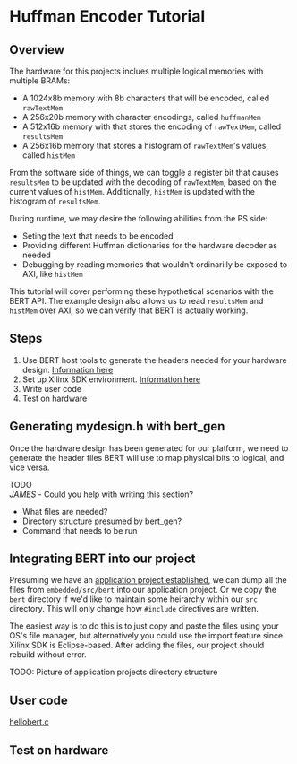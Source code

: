 Huffman Encoder Tutorial
========================

## Overview
The hardware for this projects inclues multiple logical memories with multiple BRAMs:
* A 1024x8b memory with 8b characters that will be encoded, called `rawTextMem`
* A 256x20b memory with character encodings, called `huffmanMem`
* A 512x16b memory with that stores the encoding of `rawTextMem`, called `resultsMem`
* A 256x16b memory that stores a histogram of `rawTextMem`'s values, called `histMem`

From the software side of things, we can toggle a register bit that causes `resultsMem` to be updated with the decoding of `rawTextMem`, based on the current values of `histMem`. Additionally, `histMem` is updated with the histogram of `resultsMem`.

During runtime, we may desire the following abilities from the PS side:
* Seting the text that needs to be encoded
* Providing different Huffman dictionaries for the hardware decoder as needed
* Debugging by reading memories that wouldn't ordinarilly be exposed to AXI, like `histMem`

This tutorial will cover performing these hypothetical scenarios with the BERT API. The example design also allows us to read `resultsMem` and `histMem` over AXI, so we can verify that BERT is actually working.

## Steps
1. Use BERT host tools to generate the headers needed for your hardware design. [Information here](../../../host_tools/README.md)
2. Set up Xilinx SDK environment. [Information here](../sdksetup.md)
3. Write user code
4. Test on hardware

## Generating mydesign.h with bert_gen
Once the hardware design has been generated for our platform, we need to generate the header files BERT will use to map physical bits to logical, and vice versa.

TODO\
*JAMES* - Could you help with writing this section?
* What files are needed?
* Directory structure presumed by bert_gen?
* Command that needs to be run

## Integrating BERT into our project
Presuming we have an [application project established](../sdksetup.md), we can dump all the files from `embedded/src/bert` into our application project. Or we copy the `bert` directory if we'd like to maintain some heirarchy within our `src` directory. This will only change how `#include` directives are written.

The easiest way is to do this is to just copy and paste the files using your OS's file manager, but alternatively you could use the import feature since Xilinx SDK is Eclipse-based. After adding the files, our project should rebuild without error.

TODO:
Picture of application projects directory structure

## User code
[hellobert.c](hellobert.c)



## Test on hardware